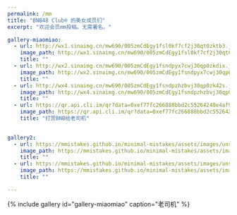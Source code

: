 ```yaml
---
permalink: /mm
title: "BNB48 Club® 的美女成员们"
excerpt: "欢迎会员mm投稿。无需署名。"

gallery-miaomiao:
  - url: http://wx1.sinaimg.cn/mw690/005zmCdEgy1fsl0kf7cf2j30qt0zktb3.jpg
    image_path: http://wx1.sinaimg.cn/mw690/005zmCdEgy1fsl0kf7cf2j30qt0zktb3.jpg
    title: ""
  - url: http://wx2.sinaimg.cn/mw690/005zmCdEgy1fsndpyx7cwj30qp0zkdix.jpg
    image_path: http://wx2.sinaimg.cn/mw690/005zmCdEgy1fsndpyx7cwj30qp0zkdix.jpg
    title: ""
  - url: http://wx4.sinaimg.cn/mw690/005zmCdEgy1fsndpzhzbvj30qp0zk42s.jpg
    image_path: http://wx4.sinaimg.cn/mw690/005zmCdEgy1fsndpzhzbvj30qp0zk42s.jpg
    title: ""
  - url: https://qr.api.cli.im/qr?data=0xef77fc266888bbd2c55264248e4af945ba9f3946&level=H&transparent=false&bgcolor=%23ffffff&forecolor=%23000000&blockpixel=12&marginblock=1&logourl=&size=280&kid=cliim&key=0903f858f1d3c10e42ac76e4b6597a0f
    image_path: https://qr.api.cli.im/qr?data=0xef77fc266888bbd2c55264248e4af945ba9f3946&level=H&transparent=false&bgcolor=%23ffffff&forecolor=%23000000&blockpixel=12&marginblock=1&logourl=&size=280&kid=cliim&key=0903f858f1d3c10e42ac76e4b6597a0f
    title: "打赏BNB给老司机"
    

gallery2:
  - url: https://mmistakes.github.io/minimal-mistakes/assets/images/unsplash-gallery-image-1.jpg
    image_path: https://mmistakes.github.io/minimal-mistakes/assets/images/unsplash-gallery-image-1.jpg
    title: ""
  - url: https://mmistakes.github.io/minimal-mistakes/assets/images/unsplash-gallery-image-2.jpg
    image_path: https://mmistakes.github.io/minimal-mistakes/assets/images/unsplash-gallery-image-2.jpg
    title: ""

---
```


{% include gallery id="gallery-miaomiao" caption="老司机" %}
